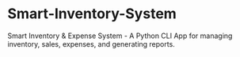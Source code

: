# Smart-Inventory-System
Smart Inventory &amp; Expense System - A Python CLI App for managing inventory, sales, expenses, and generating reports.
